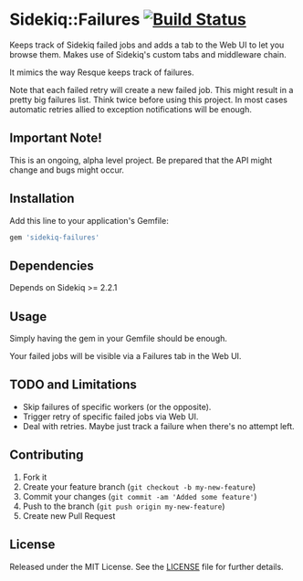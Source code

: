 # Sidekiq::Failures [![Build Status](https://secure.travis-ci.org/mhfs/sidekiq-failures.png)](http://travis-ci.org/mhfs/sidekiq-failures)

Keeps track of Sidekiq failed jobs and adds a tab to the Web UI to let you browse
them. Makes use of Sidekiq's custom tabs and middleware chain.

It mimics the way Resque keeps track of failures.

Note that each failed retry will create a new failed job. This might result in a
pretty big failures list. Think twice before using this project. In most cases
automatic retries allied to exception notifications will be enough.

## Important Note!

This is an ongoing, alpha level project. Be prepared that the API might change and bugs might occur.

## Installation

Add this line to your application's Gemfile:

```ruby
gem 'sidekiq-failures'
```

## Dependencies

Depends on Sidekiq >= 2.2.1

## Usage

Simply having the gem in your Gemfile should be enough.

Your failed jobs will be visible via a Failures tab in the Web UI.

## TODO and Limitations

* Skip failures of specific workers (or the opposite).
* Trigger retry of specific failed jobs via Web UI.
* Deal with retries. Maybe just track a failure when there's no attempt left.

## Contributing

1. Fork it
2. Create your feature branch (`git checkout -b my-new-feature`)
3. Commit your changes (`git commit -am 'Added some feature'`)
4. Push to the branch (`git push origin my-new-feature`)
5. Create new Pull Request

## License

Released under the MIT License. See the [LICENSE][license] file for further details.

[license]: https://github.com/mhfs/sidekiq-failures/blob/master/LICENSE
